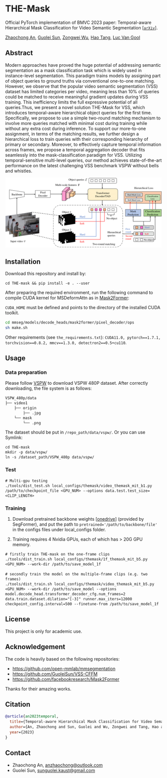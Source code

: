 # THE-Mask
Official PyTorch implementation of BMVC 2023 paper: Temporal-aware Hierarchical Mask Classification for Video Semantic Segmentation [[`arXiv`](https://arxiv.org/abs/2309.08020)].

[Zhaochong An](https://zhaochongan.github.io/), [Guolei Sun](https://guoleisun.github.io/), [Zongwei Wu](https://sites.google.com/view/zwwu/accueil), [Hao Tang](https://ha0tang.github.io/), [Luc Van Gool](https://ee.ethz.ch/the-department/faculty/professors/person-detail.OTAyMzM=.TGlzdC80MTEsMTA1ODA0MjU5.html)

## Abstract
Modern approaches have proved the huge potential of addressing semantic segmentation as a mask classification task which is widely used in instance-level segmentation. This paradigm trains models by assigning part of object queries to ground truths via conventional one-to-one matching. However, we observe that the popular video semantic segmentation (VSS) dataset has limited categories per video, meaning less than 10% of queries could be matched to receive meaningful gradient updates during VSS training. This inefficiency limits the full expressive potential of all queries.Thus, we present a novel solution THE-Mask for VSS, which introduces temporal-aware hierarchical object queries for the first time. Specifically, we propose to use a simple two-round matching mechanism to involve more queries matched with minimal cost during training while without any extra cost during inference. To support our more-to-one assignment, in terms of the matching results, we further design a hierarchical loss to train queries with their corresponding hierarchy of primary or secondary. Moreover, to effectively capture temporal information across frames, we propose a temporal aggregation decoder that fits seamlessly into the mask-classification paradigm for VSS. Utilizing temporal-sensitive multi-level queries, our method achieves state-of-the-art performance on the latest challenging VSS benchmark VSPW without bells and whistles.


![block images](./arch.png)


## Installation
Download this repository and install by:
```
cd THE-mask && pip install -e . --user
```

After preparing the required environment, run the following command to compile CUDA kernel for MSDeformAttn as in [Mask2Former](https://github.com/facebookresearch/Mask2Former/blob/main/INSTALL.md):

`CUDA_HOME` must be defined and points to the directory of the installed CUDA toolkit.

```bash
cd mmseg/models/decode_heads/mask2former/pixel_decoder/ops
sh make.sh
```

Other requirements (see `the_requirements.txt`):
```CUDA11.0, pytorch==1.7.1, torchvision==0.8.2, mmcv==1.3.0, detectron2==0.5+cu110```.

## Usage
### Data preparation
Please follow [VSPW](https://github.com/sssdddwww2/vspw_dataset_download) to download VSPW 480P dataset.
After correctly downloading, the file system is as follows:
```
VSPW_480p/data
├── video1
    ├── origin
        ├── .jpg
    └── mask
        └── .png
```
The dataset should be put in ```/repo_path/data/vspw/```. Or you can use Symlink: 
```
cd THE-mask
mkdir -p data/vspw/
ln -s /dataset_path/VSPW_480p data/vspw/
```

### Test
```
# Multi-gpu testing
./tools/dist_test.sh local_configs/themask/video_themask_mit_b1.py /path/to/checkpoint_file <GPU_NUM> --options data.test.test_size=<CLIP_LENGTH>
```

### Training
1. Download pretrained backbone weights [[onedrive](https://connecthkuhk-my.sharepoint.com/:f:/g/personal/xieenze_connect_hku_hk/EvOn3l1WyM5JpnMQFSEO5b8B7vrHw9kDaJGII-3N9KNhrg?e=cpydzZ)] (provided by SegFormer), and put the path to ```pretrained='/path/to/backbone/file'``` in the configs files under local_configs folder.

2. Training requires 4 Nvidia GPUs, each of which has > 20G GPU memory.
```
# firstly train THE-mask on the one-frame clips
./tools/dist_train.sh local_configs/themask/1f_themask_mit_b5.py <GPU_NUM> --work-dir /path/to/save_model_1f

# secondly train the model on the multiple-frame clips (e.g. two frames)
./tools/dist_train.sh local_configs/themask/video_themask_mit_b5.py <GPU_NUM> --work-dir /path/to/save_model --options model.decode_head.transformer_decoder_cfg.num_frames=2 data.train.dataset.dilation="[-3]" runner.max_iters=12000 checkpoint_config.interval=500 --finetune-from /path/to/save_model_1f
```

## License
This project is only for academic use.

## Acknowledgement
The code is heavily based on the following repositories:
- https://github.com/open-mmlab/mmsegmentation
- https://github.com/GuoleiSun/VSS-CFFM
- https://github.com/facebookresearch/Mask2Former

Thanks for their amazing works.

## Citation
```bibtex
@article{an2023temporal,
  title={Temporal-aware Hierarchical Mask Classification for Video Semantic Segmentation},
  author={An, Zhaochong and Sun, Guolei and Wu, Zongwei and Tang, Hao and Van Gool, Luc},
  year={2023}
}
```
## Contact
- Zhaochong An, anzhaochong@outlook.com
- Guolei Sun, sunguolei.kaust@gmail.com
